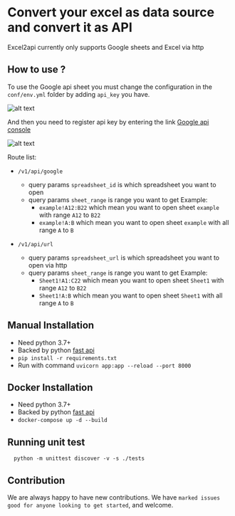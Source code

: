 # Convert your excel as data source and convert it as API

Excel2api currently only supports Google sheets and Excel via http

How to use ?
-----------

To use the Google api sheet you must change the configuration in the `conf/env.yml` folder by adding `api_key` you have.

![alt text](https://github.com/FerdinaKusumah/excel2api/blob/master/img/google-sheet.png)


And then you need to register api key by entering the link [Google api console](https://console.developers.google.com/apis/credentials)

![alt text](https://github.com/FerdinaKusumah/excel2api/blob/master/img/google-auth.png)


Route list:
* `/v1/api/google`
    * query params `spreadsheet_id` is which spreadsheet you want to open
    * query params `sheet_range` is range you want to get
        Example: 
        - `example!A12:B22` which mean you want to open sheet `example` with range `A12` to `B22`
        - `example!A:B` which mean you want to open sheet `example` with all range `A` to `B`

* `/v1/api/url`
    * query params `spreadsheet_url` is which spreadsheet you want to open via http
    * query params `sheet_range` is range you want to get
        Example: 
        - `Sheet1!A1:C22` which mean you want to open sheet `Sheet1` with range `A12` to `B22`
        - `Sheet1!A:B` which mean you want to open sheet `Sheet1` with all range `A` to `B`

Manual Installation
------------
* Need python 3.7+
* Backed by python [fast api](https://github.com/tiangolo/fastapi)
* `pip install -r requirements.txt`
* Run with command `uvicorn app:app --reload --port 8000`

Docker Installation
------------
* Need python 3.7+
* Backed by python [fast api](https://github.com/tiangolo/fastapi)
* `docker-compose up -d --build`

Running unit test
------------
```shell script
  python -m unittest discover -v -s ./tests
```


Contribution
------------
We are always happy to have new contributions. 
We have `marked issues good for anyone looking to get started`, and welcome.